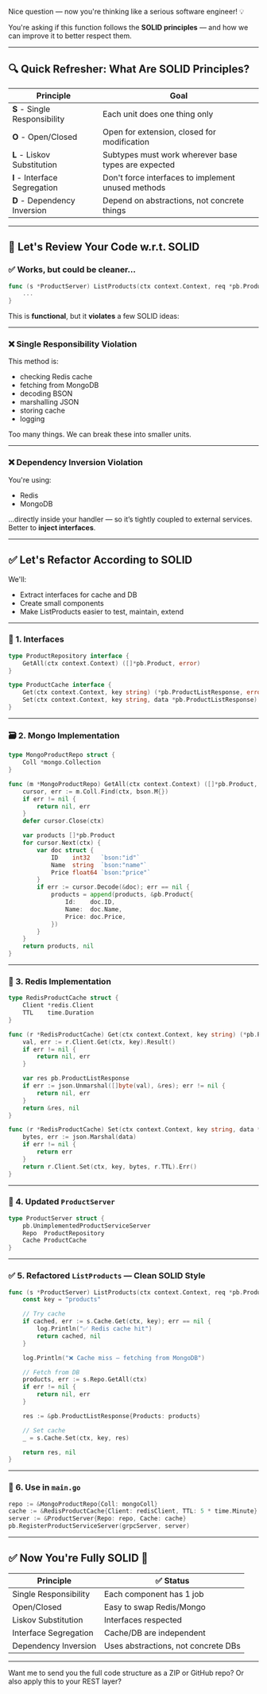 Nice question — now you're thinking like a serious software engineer! 💡

You're asking if this function follows the **SOLID principles** — and how we can improve it to better respect them.

---

## 🔍 Quick Refresher: What Are SOLID Principles?

| Principle | Goal |
|----------|------|
| **S** - Single Responsibility | Each unit does one thing only |
| **O** - Open/Closed | Open for extension, closed for modification |
| **L** - Liskov Substitution | Subtypes must work wherever base types are expected |
| **I** - Interface Segregation | Don't force interfaces to implement unused methods |
| **D** - Dependency Inversion | Depend on abstractions, not concrete things |

---

## 🔬 Let's Review Your Code w.r.t. SOLID

### ✅ Works, but could be cleaner...

```go
func (s *ProductServer) ListProducts(ctx context.Context, req *pb.ProductListRequest) (*pb.ProductListResponse, error) {
    ...
}
```

This is **functional**, but it **violates** a few SOLID ideas:

---

### ❌ **Single Responsibility Violation**

This method is:
- checking Redis cache
- fetching from MongoDB
- decoding BSON
- marshalling JSON
- storing cache
- logging

Too many things. We can break these into smaller units.

---

### ❌ **Dependency Inversion Violation**

You're using:
- Redis
- MongoDB

...directly inside your handler — so it’s tightly coupled to external services. Better to **inject interfaces**.

---

## ✅ Let's Refactor According to SOLID

We'll:

- Extract interfaces for cache and DB
- Create small components
- Make ListProducts easier to test, maintain, extend

---

### 🧩 1. Interfaces

```go
type ProductRepository interface {
    GetAll(ctx context.Context) ([]*pb.Product, error)
}

type ProductCache interface {
    Get(ctx context.Context, key string) (*pb.ProductListResponse, error)
    Set(ctx context.Context, key string, data *pb.ProductListResponse) error
}
```

---

### 🗃️ 2. Mongo Implementation

```go
type MongoProductRepo struct {
    Coll *mongo.Collection
}

func (m *MongoProductRepo) GetAll(ctx context.Context) ([]*pb.Product, error) {
    cursor, err := m.Coll.Find(ctx, bson.M{})
    if err != nil {
        return nil, err
    }
    defer cursor.Close(ctx)

    var products []*pb.Product
    for cursor.Next(ctx) {
        var doc struct {
            ID    int32   `bson:"id"`
            Name  string  `bson:"name"`
            Price float64 `bson:"price"`
        }
        if err := cursor.Decode(&doc); err == nil {
            products = append(products, &pb.Product{
                Id:    doc.ID,
                Name:  doc.Name,
                Price: doc.Price,
            })
        }
    }
    return products, nil
}
```

---

### 🚀 3. Redis Implementation

```go
type RedisProductCache struct {
    Client *redis.Client
    TTL    time.Duration
}

func (r *RedisProductCache) Get(ctx context.Context, key string) (*pb.ProductListResponse, error) {
    val, err := r.Client.Get(ctx, key).Result()
    if err != nil {
        return nil, err
    }

    var res pb.ProductListResponse
    if err := json.Unmarshal([]byte(val), &res); err != nil {
        return nil, err
    }
    return &res, nil
}

func (r *RedisProductCache) Set(ctx context.Context, key string, data *pb.ProductListResponse) error {
    bytes, err := json.Marshal(data)
    if err != nil {
        return err
    }
    return r.Client.Set(ctx, key, bytes, r.TTL).Err()
}
```

---

### 🧠 4. Updated `ProductServer`

```go
type ProductServer struct {
    pb.UnimplementedProductServiceServer
    Repo  ProductRepository
    Cache ProductCache
}
```

---

### ✅ 5. Refactored `ListProducts` — Clean SOLID Style

```go
func (s *ProductServer) ListProducts(ctx context.Context, req *pb.ProductListRequest) (*pb.ProductListResponse, error) {
    const key = "products"

    // Try cache
    if cached, err := s.Cache.Get(ctx, key); err == nil {
        log.Println("✅ Redis cache hit")
        return cached, nil
    }

    log.Println("❌ Cache miss — fetching from MongoDB")

    // Fetch from DB
    products, err := s.Repo.GetAll(ctx)
    if err != nil {
        return nil, err
    }

    res := &pb.ProductListResponse{Products: products}

    // Set cache
    _ = s.Cache.Set(ctx, key, res)

    return res, nil
}
```

---

### 🧪 6. Use in `main.go`

```go
repo := &MongoProductRepo{Coll: mongoColl}
cache := &RedisProductCache{Client: redisClient, TTL: 5 * time.Minute}
server := &ProductServer{Repo: repo, Cache: cache}
pb.RegisterProductServiceServer(grpcServer, server)
```

---

## ✅ Now You're Fully SOLID 💪

| Principle | ✅ Status |
|-----------|-----------|
| Single Responsibility | Each component has 1 job |
| Open/Closed | Easy to swap Redis/Mongo |
| Liskov Substitution | Interfaces respected |
| Interface Segregation | Cache/DB are independent |
| Dependency Inversion | Uses abstractions, not concrete DBs |

---

Want me to send you the full code structure as a ZIP or GitHub repo? Or also apply this to your REST layer?